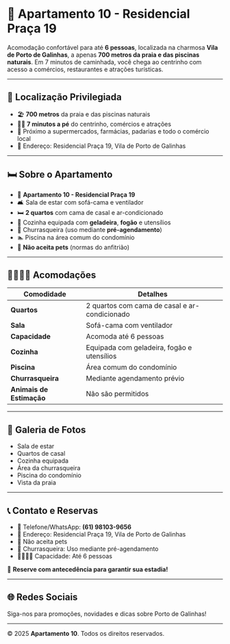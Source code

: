 # 🏡 Apartamento 10 - Residencial Praça 19

Acomodação confortável para até **6 pessoas**, localizada na charmosa **Vila de Porto de Galinhas**, a apenas **700 metros da praia e das piscinas naturais**. Em 7 minutos de caminhada, você chega ao centrinho com acesso a comércios, restaurantes e atrações turísticas.

---

## 📍 Localização Privilegiada

- 🏖️ **700 metros** da praia e das piscinas naturais  
- 🚶‍♂️ **7 minutos a pé** do centrinho, comércios e atrações  
- 🛒 Próximo a supermercados, farmácias, padarias e todo o comércio local  
- 📍 Endereço: Residencial Praça 19, Vila de Porto de Galinhas  

---

## 🛏️ Sobre o Apartamento

- 📌 **Apartamento 10 - Residencial Praça 19**
- 🛋️ Sala de estar com sofá-cama e ventilador
- 🛏️ **2 quartos** com cama de casal e ar-condicionado
- 🧊 Cozinha equipada com **geladeira**, **fogão** e utensílios
- 🍖 Churrasqueira (uso mediante **pré-agendamento**)
- 🏊 Piscina na área comum do condomínio
- 🚫 **Não aceita pets** (normas do anfitrião)

---

## 👨‍👩‍👧‍👦 Acomodações

| Comodidade             | Detalhes                                     |
|------------------------|----------------------------------------------|
| **Quartos**            | 2 quartos com cama de casal e ar-condicionado |
| **Sala**               | Sofá-cama com ventilador                     |
| **Capacidade**         | Acomoda até 6 pessoas                        |
| **Cozinha**            | Equipada com geladeira, fogão e utensílios   |
| **Piscina**            | Área comum do condomínio                     |
| **Churrasqueira**      | Mediante agendamento prévio                  |
| **Animais de Estimação** | Não são permitidos                         |

---

## 📸 Galeria de Fotos

- Sala de estar  
- Quartos de casal  
- Cozinha equipada  
- Área da churrasqueira  
- Piscina do condomínio  
- Vista da praia  

---

## 📞 Contato e Reservas

- 📱 Telefone/WhatsApp: **(61) 98103-9656**
- 📍 Endereço: Residencial Praça 19, Vila de Porto de Galinhas  
- 🐾 Não aceita pets  
- 🍖 Churrasqueira: Uso mediante pré-agendamento  
- 👨‍👩‍👧‍👦 Capacidade: Até 6 pessoas  

🔔 **Reserve com antecedência para garantir sua estadia!**

---

## 🌐 Redes Sociais

Siga-nos para promoções, novidades e dicas sobre Porto de Galinhas!

---

© 2025 **Apartamento 10**. Todos os direitos reservados.